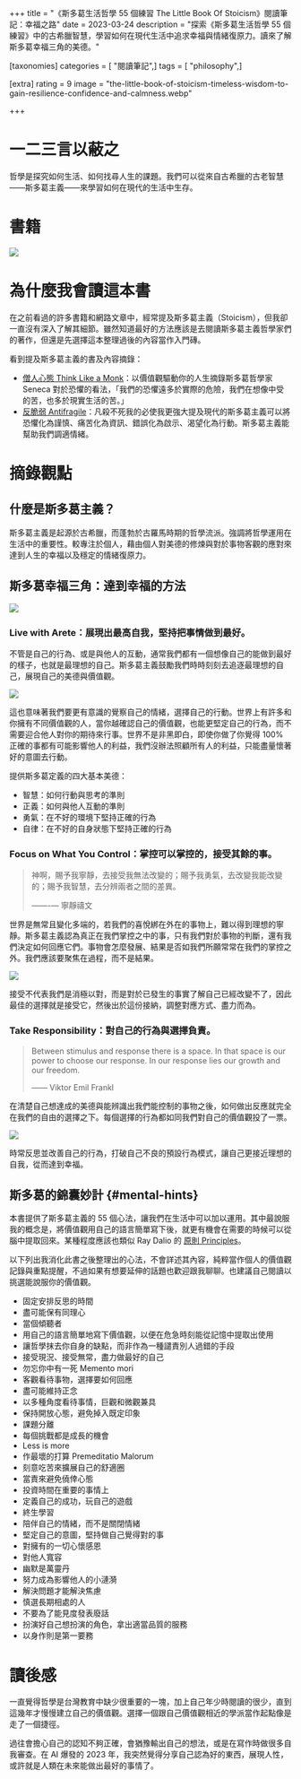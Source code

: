+++
title = "《斯多葛生活哲學 55 個練習 The Little Book Of Stoicism》閱讀筆記：幸福之路"
date = 2023-03-24
description = "探索《斯多葛生活哲學 55 個練習》中的古希臘智慧，學習如何在現代生活中追求幸福與情緒復原力。讀來了解斯多葛幸福三角的美德。"

[taxonomies]
categories = [ "閱讀筆記",]
tags = [ "philosophy",]

[extra]
rating = 9
image = "the-little-book-of-stoicism-timeless-wisdom-to-gain-resilience-confidence-and-calmness.webp"

+++

# 一二三言以蔽之
哲學是探究如何生活、如何找尋人生的課題。我們可以從來自古希臘的古老智慧——斯多葛主義——來學習如何在現代的生活中生存。

# 書籍
[![](the-little-book-of-stoicism-timeless-wisdom-to-gain-resilience-confidence-and-calmness.webp)](https://www.goodreads.com/book/show/43621841-the-little-book-of-stoicism)


# 為什麼我會讀這本書

在之前看過的許多書籍和網路文章中，經常提及斯多葛主義（Stoicism），但我卻一直沒有深入了解其細節。雖然知道最好的方法應該是去閱讀斯多葛主義哲學家們的著作，但還是先選擇這本整理過後的內容當作入門磚。

看到提及斯多葛主義的書及內容摘錄：
* [僧人心態 Think Like a Monk](@/reading-notes/think-like-a-monk/index.md)：以價值觀驅動你的人生摘錄斯多葛哲學家 Seneca 對於恐懼的看法，「我們的恐懼遠多於實際的危險，我們在想像中受的苦，也多於現實生活的苦。」
* [反脆弱 Antifragile](@/reading-notes/antifragile/index.md)：凡殺不死我的必使我更強大提及現代的斯多葛主義可以將恐懼化為謹慎、痛苦化為資訊、錯誤化為啟示、渴望化為行動。斯多葛主義能幫助我們調適情緒。

# 摘錄觀點

## 什麼是斯多葛主義？

斯多葛主義是起源於古希臘，而蓬勃於古羅馬時期的哲學流派。強調將哲學運用在生活中的重要性。較專注於個人，藉由個人對美德的修煉與對於事物客觀的應對來達到人生的幸福以及穩定的情緒復原力。

## 斯多葛幸福三角：達到幸福的方法

![](triangle.webp)

### Live with Arete：展現出最高自我，堅持把事情做到最好。

不管是自己的行為、或是與他人的互動，通常我們都有一個想像自己的能做到最好的樣子，也就是最理想的自己。斯多葛主義鼓勵我們時時刻刻去追逐最理想的自己，展現自己的美德與價值觀。

![](ideal-gap.webp)

這也意味著我們要更有意識的覺察自己的情緒，選擇自己的行動。世界上有許多和你擁有不同價值觀的人，當你越確認自己的價值觀，也能更堅定自己的行為，而不需要迎合他人對你的期待來行事。世界不是非黑即白，即使你做了你覺得 100% 正確的事都有可能影響他人的利益，我們沒辦法照顧所有人的利益，只能盡量懷著好的意圖去行動。

提供斯多葛定義的四大基本美德：

* 智慧：如何行動與思考的準則
* 正義：如何與他人互動的準則
* 勇氣：在不好的環境下堅持正確的行為
* 自律：在不好的自身狀態下堅持正確的行為


### Focus on What You Control：掌控可以掌控的，接受其餘的事。

> 神啊，賜予我寧靜，去接受我無法改變的；賜予我勇氣，去改變我能改變的；賜予我智慧，去分辨兩者之間的差異。
>
> ——-— 寧靜禱文

世界是無常且變化多端的，若我們的喜悅綁在外在的事物上，難以得到理想的寧靜。斯多葛主義認為真正在我們掌控之中的事，只有我們對於事物的判斷，還有我們決定如何回應它們。事物會怎麼發展、結果是否如我們所願常常在我們的掌控之外。我們應該要聚焦在過程，而不是結果。

![](control.webp)

接受不代表我們是消極以對，而是對於已發生的事實了解自己已經改變不了，因此最佳的選擇就是接受它，然後出於這份接納，調整對應方式、盡力而為。

### Take Responsibility：對自己的行為與選擇負責。

> Between stimulus and response there is a space. In that space is our power to choose our response. In our response lies our growth and our freedom.
>
> —— Viktor Emil Frankl

在清楚自己想達成的美德與能辨識出我們能控制的事物之後，如何做出反應就完全在我們的自由的選擇之下。每個選擇的行為都如同我們對自己的價值觀投了一票。

![](option.webp)

時常反思並改善自己的行為，打破自己不良的預設行為模式，讓自己更接近理想的自我，從而達到幸福。

## 斯多葛的錦囊妙計 {#mental-hints}

本書提供了斯多葛主義的 55 個心法，讓我們在生活中可以加以運用。其中最說服我的概念是，將價值觀用自己的語言簡單寫下後，就更有機會在需要的時候可以從腦中提取回來。某種程度應該也類似 Ray Dalio 的 [原則 Principles](@/reading-notes/principles/index.md)。

以下列出我消化此書之後整理出的心法，不會詳述其內容，純粹當作個人的價值觀記錄與重點提醒，不過如果有想要延伸的話題也歡迎跟我聊聊。也建議自己閱讀以挑選能說服你的價值觀。

* 固定安排反思的時間
* 盡可能保有同理心
* 當個傾聽者
* 用自己的語言簡單地寫下價值觀，以便在危急時刻能從記憶中提取出使用
* 讓哲學抹去你自身的缺點，而非作為一種譴責別人過錯的手段
* 接受現況、接受無常，盡力做最好的自己
* 勿忘你中有一死 Memento mori
* 客觀看待事物，選擇要如何回應
* 盡可能維持正念
* 以多種角度看待事情，巨觀和微觀兼具
* 保持開放心態，避免掉入既定印象
* 課題分離
* 每個挑戰都是成長的機會
* Less is more
* 作最壞的打算 Premeditatio Malorum
* 刻意吃苦來擴展自己的舒適圈
* 當責來避免僥倖心態
* 投資時間在重要的事情上
* 定義自己的成功，玩自己的遊戲
* 終生學習
* 陪伴自己的情緒，而不是關閉情緒
* 堅定自己的意圖，堅持做自己覺得對的事
* 對擁有的一切心懷感恩
* 對他人寬容
* 幽默是萬靈丹
* 努力成為影響他人的小漣漪
* 解決問題才能解決焦慮
* 慎選長期相處的人
* 不要為了能見度發表廢話
* 扮演好自己想扮演的角色，拿出適當品質的服務
* 以身作則是第一要務

# 讀後感

一直覺得哲學是台灣教育中缺少很重要的一塊，加上自己年少時閱讀的很少，直到這幾年才慢慢建立自己的價值觀。選擇一個跟自己價值觀相近的學派當作起點像是走了一個捷徑。

過往會擔心自己的認知不夠正確，會猶豫輸出自己的想法，或是在寫作時做很多自我審查。在 AI 爆發的 2023 年，我突然覺得分享自己認為好的東西，展現人性，或許就是人類在未來能做出最好的事情了。
